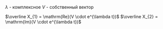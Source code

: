 $\lambda$ - комплексное
$V$ - собственный вектор

$\overline X_{1} = \mathrm{Re}(V \cdot e^{\lambda t})$
$\overline X_{2} = \mathrm{Im}(V \cdot e^{\lambda t})$
